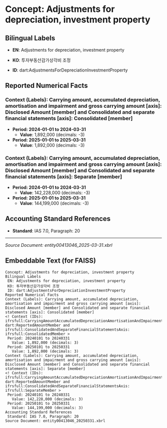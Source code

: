 # Concept: Adjustments for depreciation, investment property

## Bilingual Labels
- **EN**: Adjustments for depreciation, investment property
- **KO**: 투자부동산감가상각비 조정

- **ID**: dart:AdjustmentsForDepreciationInvestmentProperty

## Reported Numerical Facts

### **Context (Labels): Carrying amount, accumulated depreciation, amortisation and impairment and gross carrying amount [axis]: Disclosed Amount [member] and Consolidated and separate financial statements [axis]: Consolidated [member]**
<!-- Context (IDs): ifrs-full:CarryingAmountAccumulatedDepreciationAmortisationAndImpairmentAndGrossCarryingAmountAxis: dart:ReportedAmountMember and ifrs-full:ConsolidatedAndSeparateFinancialStatementsAxis: ifrs-full:ConsolidatedMember -->
- **Period: 2024-01-01 to 2024-03-31**
  - **Value**: 1,892,000 (decimals: -3)
- **Period: 2025-01-01 to 2025-03-31**
  - **Value**: 1,892,000 (decimals: -3)

### **Context (Labels): Carrying amount, accumulated depreciation, amortisation and impairment and gross carrying amount [axis]: Disclosed Amount [member] and Consolidated and separate financial statements [axis]: Separate [member]**
<!-- Context (IDs): ifrs-full:CarryingAmountAccumulatedDepreciationAmortisationAndImpairmentAndGrossCarryingAmountAxis: dart:ReportedAmountMember and ifrs-full:ConsolidatedAndSeparateFinancialStatementsAxis: ifrs-full:SeparateMember -->
- **Period: 2024-01-01 to 2024-03-31**
  - **Value**: 142,228,000 (decimals: -3)
- **Period: 2025-01-01 to 2025-03-31**
  - **Value**: 144,199,000 (decimals: -3)

## Accounting Standard References
- **Standard**: IAS 7.0, Paragraph: 20

---
*Source Document: entity00413046_2025-03-31.xbrl*
## Embeddable Text (for FAISS)
```text
Concept: Adjustments for depreciation, investment property
Bilingual Labels
 EN: Adjustments for depreciation, investment property
 KO: 투자부동산감가상각비 조정
 ID: dart:AdjustmentsForDepreciationInvestmentProperty
Reported Numerical Facts
Context (Labels): Carrying amount, accumulated depreciation, amortisation and impairment and gross carrying amount [axis]: Disclosed Amount [member] and Consolidated and separate financial statements [axis]: Consolidated [member]
<! Context (IDs): ifrsfull:CarryingAmountAccumulatedDepreciationAmortisationAndImpairmentAndGrossCarryingAmountAxis: dart:ReportedAmountMember and ifrsfull:ConsolidatedAndSeparateFinancialStatementsAxis: ifrsfull:ConsolidatedMember >
 Period: 20240101 to 20240331
   Value: 1,892,000 (decimals: 3)
 Period: 20250101 to 20250331
   Value: 1,892,000 (decimals: 3)
Context (Labels): Carrying amount, accumulated depreciation, amortisation and impairment and gross carrying amount [axis]: Disclosed Amount [member] and Consolidated and separate financial statements [axis]: Separate [member]
<! Context (IDs): ifrsfull:CarryingAmountAccumulatedDepreciationAmortisationAndImpairmentAndGrossCarryingAmountAxis: dart:ReportedAmountMember and ifrsfull:ConsolidatedAndSeparateFinancialStatementsAxis: ifrsfull:SeparateMember >
 Period: 20240101 to 20240331
   Value: 142,228,000 (decimals: 3)
 Period: 20250101 to 20250331
   Value: 144,199,000 (decimals: 3)
Accounting Standard References
 Standard: IAS 7.0, Paragraph: 20
Source Document: entity00413046_20250331.xbrl
```